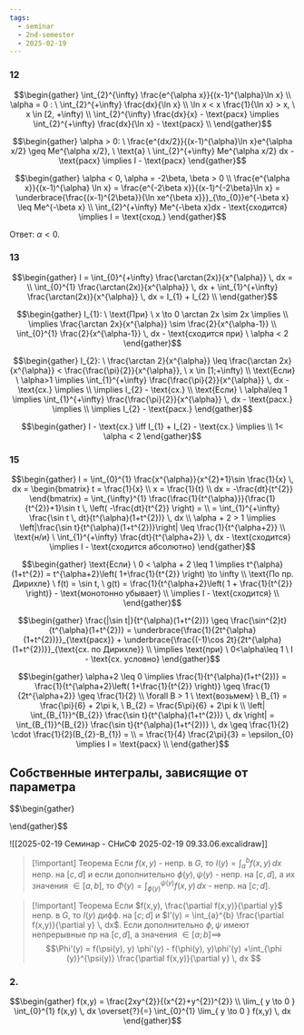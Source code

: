 ```yaml
---
tags:
  - seminar
  - 2nd-semester
  - 2025-02-19
---
```


### 12

$$\begin{gather}
\int_{2}^{\infty} \frac{e^{\alpha x}}{(x-1)^{\alpha}\ln x} \\
\alpha = 0 : \ \int_{2}^{+\infty} \frac{dx}{\ln x} \\
\ln x < x \frac{1}{\ln x} > x, \ x \in [2, +\infty) \\
\int_{2}^{\infty} \frac{dx}{x} - \text{расх} \implies \int_{2}^{+\infty} \frac{dx}{\ln x} - \text{расх} \\
\end{gather}$$

$$\begin{gather}
\alpha > 0: \ \frac{e^{dx/2}}{(x-1)^{\alpha}\ln x}e^{\alpha x/2} \geq Me^{\alpha x/2}, \ \text{а} \ \int_{2}^{+\infty} Me^{\alpha x/2} dx - \text{расх} \implies I - \text{расх}
\end{gather}$$

$$\begin{gather}
\alpha < 0, \alpha = -2\beta, \beta > 0 \\
\frac{e^{\alpha x}}{(x-1)^{\alpha} \ln x} = \frac{e^{-2\beta x}}{(x-1)^{-2\beta}\ln x} = \underbrace{\frac{(x-1)^{2\beta}}{\ln xe^{\beta x}}}_{\to_{0}}e^{-\beta x} \leq Me^{-\beta x} \\
\int_{2}^{+\infty} Me^{-\beta x}dx  - \text{сходится}  \implies I = \text{сход.}
\end{gather}$$

Ответ: $\alpha < 0$.

### 13

$$\begin{gather}
I = \int_{0}^{+\infty} \frac{\arctan(2x)}{x^{\alpha}} \, dx = \\
\int_{0}^{1} \frac{\arctan(2x)}{x^{\alpha}} \, dx + \int_{1}^{+\infty} \frac{\arctan(2x)}{x^{\alpha}} \, dx = I_{1} + I_{2} \\
\end{gather}$$

$$\begin{gather}
I_{1}: \ \text{При} \ x \to 0 \arctan 2x \sim 2x \implies \\
\implies \frac{\arctan 2x}{x^{\alpha}} \sim \frac{2}{x^{\alpha-1}} \\
\int_{0}^{1} \frac{2}{x^{\alpha-1}} \, dx - \text{сходится при} \ \alpha < 2
\end{gather}$$

$$\begin{gather}
I_{2}: \ \frac{\arctan 2}{x^{\alpha}} \leq \frac{\arctan 2x}{x^{\alpha}} < \frac{\frac{\pi}{2}}{x^{\alpha}}, \ x \in [1;+\infty) \\
\text{Если} \ \alpha>1 \implies \int_{1}^{+\infty} \frac{\frac{\pi}{2}}{x^{\alpha}} \, dx  - \text{сх.} \implies \\
\implies I_{2} - \text{сх.} \\
\text{Если} \ \alpha\leq 1 \implies \int_{1}^{+\infty} \frac{\frac{\pi}{2}}{x^{\alpha}} \, dx  - \text{расх.} \implies \\
\implies I_{2} - \text{расх.}
\end{gather}$$

$$\begin{gather}
I - \text{сх.} \iff I_{1} + I_{2} - \text{сх.} \implies \\
1< \alpha < 2
\end{gather}$$

### 15

$$\begin{gather}
I = \int_{0}^{1} \frac{x^{\alpha}}{x^{2}+1}\sin \frac{1}{x} \, dx  = \begin{bmatrix}
t = \frac{1}{x} \\
x = \frac{1}{t} \\
dx = -\frac{dt}{t^{2}}
\end{bmatrix} = \int_{\infty}^{1} \frac{\frac{1}{t^{\alpha}}}{\frac{1}{t^{2}}+1}\sin t \, \left( -\frac{dt}{t^{2}} \right) = \\
= \int_{1}^{+\infty} \frac{\sin t \, dt}{t^{\alpha}(1+t^{2})} \, dx \\
\alpha + 2 > 1 \implies \left|\frac{\sin t}{t^{\alpha}(1+t^{2})}\right| \leq \frac{1}{t^{\alpha+2}} \\
\text{н/и} \ \int_{1}^{+\infty} \frac{dt}{t^{\alpha+2}}  \, dx  - \text{сходится} \implies I - \text{сходится абсолютно}
\end{gather}$$

$$\begin{gather}
\text{Если} \ 0 < \alpha + 2 \leq 1 \implies t^{\alpha}(1+t^{2}) = t^{\alpha+2}\left( 1+\frac{1}{t^{2}} \right) \to \infty \\
\text{По пр. Дирихле} \ f(t) = \sin t, \ g(t) = \frac{1}{t^{\alpha+2}\left( 1 + \frac{1}{t^{2}} \right)} - \text{монотонно убывает} \\
\implies I - \text{сходится} \\
\end{gather}$$

$$\begin{gather}
\frac{|\sin t|}{t^{\alpha}(1+t^{2})} \geq \frac{\sin^{2}t}{t^{\alpha}(1+t^{2})} = \underbrace{\frac{1}{2t^{\alpha}(1+t^{2})}}_{\text{расх}} + \underbrace{\frac{(-1)\cos 2t}{2t^{\alpha}(1+t^{2})}}_{\text{сх. по Дирихле}} \\
\implies \text{при} \ 0<\alpha\leq 1 \ I - \text{сх. условно}
\end{gather}$$

$$\begin{gather}
\alpha+2 \leq 0 \implies \frac{1}{t^{\alpha}(1+t^{2})} = \frac{1}{t^{\alpha+2}\left( 1+\frac{1}{t^{2}} \right)} \geq \frac{1}{2t^{\alpha+2}} \geq \frac{1}{2} \\
\forall B > 1 \ \text{возьмем} \ B_{1} = \frac{\pi}{6} + 2\pi k, \ B_{2} = \frac{5\pi}{6} + 2\pi k \\
\left| \int_{B_{1}}^{B_{2}} \frac{\sin t}{t^{\alpha}(1+t^{2})} \, dx  \right| = \int_{B_{1}}^{B_{2}} \frac{\sin t}{t^{\alpha}(1+t^{2})} \, dx \geq \frac{1}{2} \cdot \frac{1}{2}(B_{2}-B_{1}) = \\
= \frac{1}{4} \frac{2\pi}{3} = \epsilon_{0} \implies I = \text{расх} \\
\end{gather}$$

## Собственные интегралы, зависящие от параметра

$$\begin{gather}

\end{gather}$$

![[2025-02-19 Семинар - СНиСФ 2025-02-19 09.33.06.excalidraw]]

> [!important] Теорема
> Если $f(x,y)$ - непр. в $G$, то $I(y) = \int_{a}^{b} f(x,y) \, dx$ непр. на $[c, d]$ и если дополнительно $\phi(y), \psi(y)$ - непр. на $[c,d]$, а их значения $\in [a, b]$, то $\Phi(y) = \int_{\phi(y)}^{\psi(y)} f(x,y) \, dx$ - непр. на $[c;d]$.

> [!important] Теорема
> Если $f(x,y), \frac{\partial f(x,y)}{\partial y}$ непр. в $G$, то $I(y)$ дифф. на $[c;d]$ и $I'(y) = \int_{a}^{b} \frac{\partial f(x,y)}{\partial y} \, dx$. Если дополнительно $\phi, \psi$ имеют непрерывные пр на $[c,d]$, а значения $\in [a;b] \implies$
> $$\Phi'(y) = f(\psi(y), y) \phi'(y) - f(\phi(y), y)\phi'(y) +\int_{\phi (y)}^{\psi(y)} \frac{\partial f(x,y)}{\partial y}  \, dx $$

### 2.

$$\begin{gather}
f(x,y) = \frac{2xy^{2}}{(x^{2}+y^{2})^{2}} \\
\lim_{ y \to 0 } \int_{0}^{1} f(x,y) \, dx \overset{?}{=} \int_{0}^{1} \lim_{ y \to 0 } f(x,y) \, dx 
\end{gather}$$